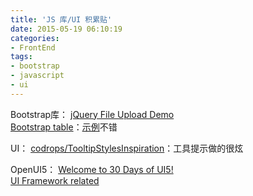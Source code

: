 ```yaml
---
title: 'JS 库/UI 积累贴'
date: 2015-05-19 06:10:19
categories: 
- FrontEnd
tags: 
- bootstrap
- javascript
- ui
---
```

Bootstrap库：
[jQuery File Upload Demo](https://blueimp.github.io/jQuery-File-Upload/)  
[Bootstrap table](http://bootstrap-table.wenzhixin.net.cn/)：[示例](http://bootstrap-table.wenzhixin.net.cn/examples/)不错  

UI：
[codrops/TooltipStylesInspiration](https://github.com/codrops/TooltipStylesInspiration)：工具提示做的很炫  

OpenUI5：
[Welcome to 30 Days of UI5!](http://pipetree.com/qmacro/blog/2015/07/30-days-of-ui5/)  
[UI Framework related](https://wiki.scn.sap.com/wiki/display/CRMSales/UI+Framework+related)  